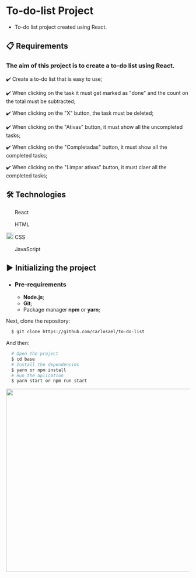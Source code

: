 # To-do-list Project

- To-do list project created using React.

## 📋 Requirements

### The aim of this project is to create a to-do list using React.

✔️ Create a to-do list that is easy to use;

✔️ When clicking on the task it must get marked as "done" and the count on the total must be subtracted;

✔️ When clicking on the "X" button, the task must be deleted;

✔️ When clicking on the "Ativas" button, it must show all the uncompleted tasks;

✔️ When clicking on the "Completadas" button, it must show all the completed tasks;

✔️ When clicking on the "Limpar ativas" button, it must claer all the completed tasks;

## 🛠 Technologies

<img src="https://upload.wikimedia.org/wikipedia/commons/thumb/a/a7/React-icon.svg/1200px-React-icon.svg.png" width="20" height="16" /> React

<img src="https://image.flaticon.com/icons/png/512/732/732212.png" width="20" height="16" /> HTML

<img src="https://www.pinclipart.com/picdir/middle/175-1759459_eng-a-med-kamel-frameworks-css-css-logo.png" width="20" height="18" /> CSS

<img src="https://www.kindpng.com/picc/m/67-678384_transparent-javascript-icon-png-png-download.png" width="16" height="16" /> &nbsp;JavaScript

## ▶️ Initializing the project

- ### **Pre-requirements**

  - **Node.js**;
  - **Git**;
  - Package manager **npm** or **yarn**;

Next, clone the repository:

```sh
  $ git clone https://github.com/carlosael/to-do-list
```

And then:

```sh
  # Open the project
  $ cd base
  # Install the dependencies
  $ yarn or npm install
  # Run the aplication
  $ yarn start or npm run start
```

<img src="https://i.imgur.com/3h2DZqf.gif" width="830" height="500" />
